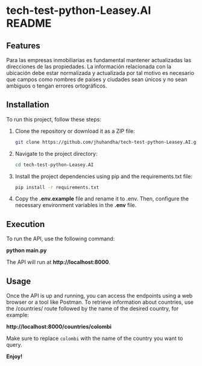# tech-test-python-Leasey.AI README

## Features

Para las empresas inmobiliarias es fundamental mantener actualizadas las direcciones de las
propiedades. La información relacionada con la ubicación debe estar normalizada y actualizada por tal
motivo es necesario que campos como nombres de países y ciudades sean únicos y no sean ambiguos
o tengan errores ortográficos.

## Installation

To run this project, follow these steps:

1. Clone the repository or download it as a ZIP file:

   ```bash
   git clone https://github.com/jhuhandha/tech-test-python-Leasey.AI.git

2. Navigate to the project directory:

   ```bash
   cd tech-test-python-Leasey.AI

3. Install the project dependencies using pip and the requirements.txt file:

   ```bash
   pip install -r requirements.txt

4. Copy the **.env.example** file and rename it to .env. Then, configure the necessary environment variables in the **.env** file.

## Execution

To run the API, use the following command:

   **python main.py**

The API will run at **http://localhost:8000**.

## Usage

Once the API is up and running, you can access the endpoints using a web browser or a tool like Postman. To retrieve information about countries, use the /countries/ route followed by the name of the desired country, for example:

   **http://localhost:8000/countries/colombi**

Make sure to replace `colombi` with the name of the country you want to query.


**Enjoy!**